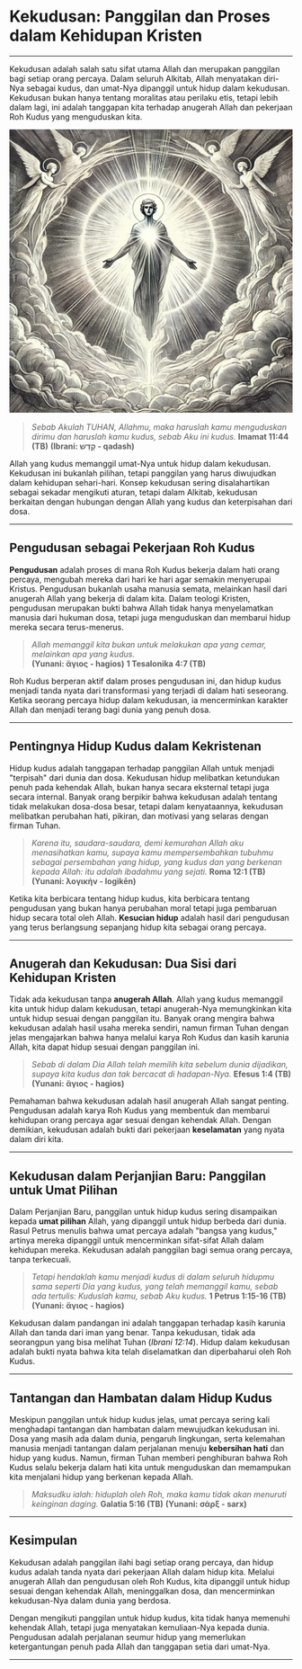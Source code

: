 # Kekudusan: Panggilan dan Proses dalam Kehidupan Kristen

---

Kekudusan adalah salah satu sifat utama Allah dan merupakan panggilan bagi setiap orang percaya. Dalam seluruh Alkitab, Allah menyatakan diri-Nya sebagai kudus, dan umat-Nya dipanggil untuk hidup dalam kekudusan. Kekudusan bukan hanya tentang moralitas atau perilaku etis, tetapi lebih dalam lagi, ini adalah tanggapan kita terhadap anugerah Allah dan pekerjaan Roh Kudus yang menguduskan kita.

![Gambar ilustrasi tentang kekudusan](konten/img/iman_kristen/kekudusan.webp)

> *Sebab Akulah TUHAN, Allahmu, maka haruslah kamu menguduskan dirimu dan haruslah kamu kudus, sebab Aku ini kudus.*
> **Imamat 11:44 (TB)**
> **(Ibrani: קָדַשׁ - qadash)**

Allah yang kudus memanggil umat-Nya untuk hidup dalam kekudusan. Kekudusan ini bukanlah pilihan, tetapi panggilan yang harus diwujudkan dalam kehidupan sehari-hari. Konsep kekudusan sering disalahartikan sebagai sekadar mengikuti aturan, tetapi dalam Alkitab, kekudusan berkaitan dengan hubungan dengan Allah yang kudus dan keterpisahan dari dosa.

---

## Pengudusan sebagai Pekerjaan Roh Kudus

**Pengudusan** adalah proses di mana Roh Kudus bekerja dalam hati orang percaya, mengubah mereka dari hari ke hari agar semakin menyerupai Kristus. Pengudusan bukanlah usaha manusia semata, melainkan hasil dari anugerah Allah yang bekerja di dalam kita. Dalam teologi Kristen, pengudusan merupakan bukti bahwa Allah tidak hanya menyelamatkan manusia dari hukuman dosa, tetapi juga menguduskan dan membarui hidup mereka secara terus-menerus.

> *Allah memanggil kita bukan untuk melakukan apa yang cemar, melainkan apa yang kudus.*  
> **(Yunani: ἅγιος - hagios)**
> **1 Tesalonika 4:7 (TB)**

Roh Kudus berperan aktif dalam proses pengudusan ini, dan hidup kudus menjadi tanda nyata dari transformasi yang terjadi di dalam hati seseorang. Ketika seorang percaya hidup dalam kekudusan, ia mencerminkan karakter Allah dan menjadi terang bagi dunia yang penuh dosa.

---

## Pentingnya Hidup Kudus dalam Kekristenan

Hidup kudus adalah tanggapan terhadap panggilan Allah untuk menjadi "terpisah" dari dunia dan dosa. Kekudusan hidup melibatkan ketundukan penuh pada kehendak Allah, bukan hanya secara eksternal tetapi juga secara internal. Banyak orang berpikir bahwa kekudusan adalah tentang tidak melakukan dosa-dosa besar, tetapi dalam kenyataannya, kekudusan melibatkan perubahan hati, pikiran, dan motivasi yang selaras dengan firman Tuhan.

> *Karena itu, saudara-saudara, demi kemurahan Allah aku menasihatkan kamu, supaya kamu mempersembahkan tubuhmu sebagai persembahan yang hidup, yang kudus dan yang berkenan kepada Allah: itu adalah ibadahmu yang sejati.*
> **Roma 12:1 (TB)**
> **(Yunani: λογικήν - logikēn)**

Ketika kita berbicara tentang hidup kudus, kita berbicara tentang pengudusan yang bukan hanya perubahan moral tetapi juga pembaruan hidup secara total oleh Allah. **Kesucian hidup** adalah hasil dari pengudusan yang terus berlangsung sepanjang hidup kita sebagai orang percaya.

---

## Anugerah dan Kekudusan: Dua Sisi dari Kehidupan Kristen

Tidak ada kekudusan tanpa **anugerah Allah**. Allah yang kudus memanggil kita untuk hidup dalam kekudusan, tetapi anugerah-Nya memungkinkan kita untuk hidup sesuai dengan panggilan itu. Banyak orang mengira bahwa kekudusan adalah hasil usaha mereka sendiri, namun firman Tuhan dengan jelas mengajarkan bahwa hanya melalui karya Roh Kudus dan kasih karunia Allah, kita dapat hidup sesuai dengan panggilan ini.

> *Sebab di dalam Dia Allah telah memilih kita sebelum dunia dijadikan, supaya kita kudus dan tak bercacat di hadapan-Nya.*
> **Efesus 1:4 (TB)**
> **(Yunani: ἅγιος - hagios)**

Pemahaman bahwa kekudusan adalah hasil anugerah Allah sangat penting. Pengudusan adalah karya Roh Kudus yang membentuk dan membarui kehidupan orang percaya agar sesuai dengan kehendak Allah. Dengan demikian, kekudusan adalah bukti dari pekerjaan **keselamatan** yang nyata dalam diri kita.

---

## Kekudusan dalam Perjanjian Baru: Panggilan untuk Umat Pilihan

Dalam Perjanjian Baru, panggilan untuk hidup kudus sering disampaikan kepada **umat pilihan** Allah, yang dipanggil untuk hidup berbeda dari dunia. Rasul Petrus menulis bahwa umat percaya adalah "bangsa yang kudus," artinya mereka dipanggil untuk mencerminkan sifat-sifat Allah dalam kehidupan mereka. Kekudusan adalah panggilan bagi semua orang percaya, tanpa terkecuali.
 
> *Tetapi hendaklah kamu menjadi kudus di dalam seluruh hidupmu sama seperti Dia yang kudus, yang telah memanggil kamu, sebab ada tertulis: Kuduslah kamu, sebab Aku kudus.*
> **1 Petrus 1:15-16 (TB)** 
> **(Yunani: ἅγιος - hagios)**

Kekudusan dalam pandangan ini adalah tanggapan terhadap kasih karunia Allah dan tanda dari iman yang benar. Tanpa kekudusan, tidak ada seorangpun yang bisa melihat Tuhan (*Ibrani 12:14*). Hidup dalam kekudusan adalah bukti nyata bahwa kita telah diselamatkan dan diperbaharui oleh Roh Kudus.

---

## Tantangan dan Hambatan dalam Hidup Kudus

Meskipun panggilan untuk hidup kudus jelas, umat percaya sering kali menghadapi tantangan dan hambatan dalam mewujudkan kekudusan ini. Dosa yang masih ada dalam dunia, pengaruh lingkungan, serta kelemahan manusia menjadi tantangan dalam perjalanan menuju **kebersihan hati** dan hidup yang kudus. Namun, firman Tuhan memberi penghiburan bahwa Roh Kudus selalu bekerja dalam hati kita untuk menguduskan dan memampukan kita menjalani hidup yang berkenan kepada Allah.

> *Maksudku ialah: hiduplah oleh Roh, maka kamu tidak akan menuruti keinginan daging.*
> **Galatia 5:16 (TB)**
> **(Yunani: σάρξ - sarx)**

---

## Kesimpulan

Kekudusan adalah panggilan ilahi bagi setiap orang percaya, dan hidup kudus adalah tanda nyata dari pekerjaan Allah dalam hidup kita. Melalui anugerah Allah dan pengudusan oleh Roh Kudus, kita dipanggil untuk hidup sesuai dengan kehendak Allah, meninggalkan dosa, dan mencerminkan kekudusan-Nya dalam dunia yang berdosa.

Dengan mengikuti panggilan untuk hidup kudus, kita tidak hanya memenuhi kehendak Allah, tetapi juga menyatakan kemuliaan-Nya kepada dunia. Pengudusan adalah perjalanan seumur hidup yang memerlukan ketergantungan penuh pada Allah dan tanggapan setia dari umat-Nya.

---
